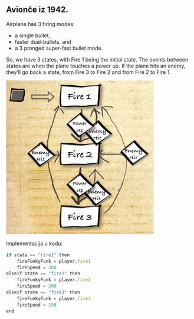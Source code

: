 ## Avionče iz 1942.

Airplane has 3 firing modes:
* a single bullet,
* faster dual-bullets, and
* a 3 pronged super-fast bullet mode.

So, we have 3 states, with Fire 1 being the initial state. The events between states are when the plane touches a power up. If the plane hits an enemy, they’ll go back a state, from Fire 3 to Fire 2 and from Fire 2 to Fire 1.

![avionce-1942](slike/avionce-1942.jpg)

Implementacija u kodu:

```js
if state == "fire1" then
    fireFunkyFunk = player.fire1
    fireSpeed = 300
elseif state == "fire2" then
    fireFunkyFunk = player.fire2
    fireSpeed = 200
elseif state == "fire3" then
    fireFunkyFunk = player.fire3
    fireSpeed = 150
end
```
